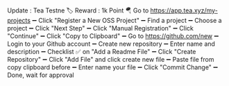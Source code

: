    Update : Tea Testne 
🏷 Reward : 1k Point
🪂 Go to https://app.tea.xyz/my-projects
➖️ Click "Register a New OSS Project"
➖️ Find a project
➖️ Choose a project
➖️ Click "Next Step"
➖️ Click "Manual Registration"
➖️ Click "Continue"
➖️ Click "Copy to Clipboard"
➖️ Go to https://github.com/new
➖️ Login to your Github account
➖️ Create new repository
➖️ Enter name and description
➖️ Checklist ✅ on "Add a Readme File"
➖️ Click "Create Repository"
➖️ Click "Add File" and click create new file
➖️ Paste file from copy clipboard before
➖️ Enter name your file
➖️ Click "Commit Change"
➖️ Done, wait for approval
